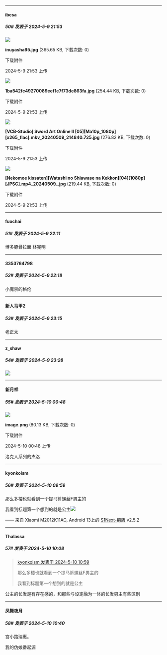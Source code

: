 ﻿
*****

####  ibcsa  
##### 50#       发表于 2024-5-9 21:53

<img src="https://img.saraba1st.com/forum/202405/09/215312p92q9ck2800vuvc2.jpg" referrerpolicy="no-referrer">

<strong>inuyasha95.jpg</strong> (365.65 KB, 下载次数: 0)

下载附件

2024-5-9 21:53 上传

<img src="https://img.saraba1st.com/forum/202405/09/215320pujbigbuu9yb8bpo.jpg" referrerpolicy="no-referrer">

<strong>1ba542fc49270089eef1e7f73de863fa.jpg</strong> (254.44 KB, 下载次数: 0)

下载附件

2024-5-9 21:53 上传

<img src="https://img.saraba1st.com/forum/202405/09/215322qebfgj75geqt48fz.jpg" referrerpolicy="no-referrer">

<strong>[VCB-Studio] Sword Art Online II [05][Ma10p_1080p][x265_flac].mkv_20240509_214840.725.jpg</strong> (276.82 KB, 下载次数: 0)

下载附件

2024-5-9 21:53 上传

<img src="https://img.saraba1st.com/forum/202405/09/215325q0z0t9c7ejtzfzl6.jpg" referrerpolicy="no-referrer">

<strong>[Nekomoe kissaten][Watashi no Shiawase na Kekkon][04][1080p][JPSC].mp4_20240509_.jpg</strong> (219.44 KB, 下载次数: 0)

下载附件

2024-5-9 21:53 上传


*****

####  fuochai  
##### 51#       发表于 2024-5-9 22:11

博多豚骨拉面 林宪明


*****

####  3353764798  
##### 52#       发表于 2024-5-9 22:18

小魔禁的格伦


*****

####  新人马甲2  
##### 53#       发表于 2024-5-9 23:15

老正太


*****

####  z_shaw  
##### 54#       发表于 2024-5-9 23:28

<img src="https://p.sda1.dev/17/db73cf189e711d45b134c5dd2c0cd0a3/IMG_CMP_221633608.jpeg" referrerpolicy="no-referrer">


*****

####  新月祥  
##### 55#       发表于 2024-5-10 00:48

<img src="https://img.saraba1st.com/forum/202405/10/004841miu2b7ix7bfrrj8p.png" referrerpolicy="no-referrer">

<strong>image.png</strong> (80.13 KB, 下载次数: 0)

下载附件

2024-5-10 00:48 上传

洛克人系列的杰洛


*****

####  kyonkoism  
##### 56#       发表于 2024-5-10 09:59

那么多楼也就看到一个提马裤螺丝F男主的

我看到标题第一个想到的就是公主<img src="https://static.saraba1st.com/image/smiley/face2017/037.png" referrerpolicy="no-referrer">

—— 来自 Xiaomi M2012K11AC, Android 13上的 [S1Next-鹅版](https://github.com/ykrank/S1-Next/releases) v2.5.2


*****

####  Thalassa  
##### 57#       发表于 2024-5-10 10:08

<blockquote><a href="httphttps://bbs.saraba1st.com/2b/forum.php?mod=redirect&amp;goto=findpost&amp;pid=64869952&amp;ptid=2182208" target="_blank">kyonkoism 发表于 2024-5-10 10:59</a>

那么多楼也就看到一个提马裤螺丝F男主的

我看到标题第一个想到的就是公主</blockquote>
公主的长发是有存在感的，和那些与设定融为一体的长发男主有些区别


*****

####  凤舞夜月  
##### 58#       发表于 2024-5-10 10:40

宫小路瑞惠。

我的伪娘番起源

